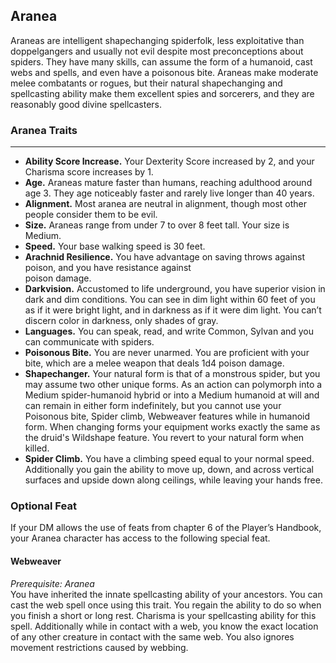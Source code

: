 ## Aranea

Araneas are intelligent shapechanging spiderfolk, less exploitative than doppelgangers and usually not evil despite most preconceptions about spiders. They have many skills, can assume the form of a humanoid, cast webs and spells, and even have a poisonous bite. Araneas make moderate melee combatants or rogues, but their natural shapechanging and spellcasting ability make them excellent spies and sorcerers, and they are reasonably good divine spellcasters.

### Aranea Traits

---

* **Ability Score Increase.** Your Dexterity Score increased by 2, and your Charisma score increases by 1.
* **Age.** Araneas mature faster than humans, reaching adulthood around age 3. They age noticeably faster and rarely live longer than 40 years.
* **Alignment.** Most aranea are neutral in alignment, though most other people consider them to be evil.
* **Size.** Araneas range from under 7 to over 8 feet tall. Your size is Medium.
* **Speed.** Your base walking speed is 30 feet.
* **Arachnid Resilience.** You have advantage on saving throws against poison, and you have resistance against    
  poison damage.
* **Darkvision.** Accustomed to life underground, you have superior vision in dark and dim conditions. You can see in dim light within 60 feet of you as if it were bright light, and in darkness as if it were dim light. You can’t discern color in darkness, only shades of gray.
* **Languages.** You can speak, read, and write Common, Sylvan and  you can communicate with spiders.
* **Poisonous Bite.** You are never unarmed. You are proficient with your bite, which are a melee weapon that deals 1d4 poison damage.
* **Shapechanger.** Your natural form is that of a monstrous spider, but you may assume two other unique forms. As an action can polymorph into a Medium spider-humanoid hybrid or into a Medium humanoid at will and can remain in either form indefinitely, but you cannot use your Poisonous bite, Spider climb, Webweaver features while in humanoid form. When changing forms your equipment works exactly the same as the druid's Wildshape feature. You revert to your natural form when killed.
* **Spider Climb.** You have a climbing speed equal to your normal speed. Additionally you gain the ability to move up, down, and across vertical surfaces and upside down along ceilings, while leaving your hands free.

### Optional Feat

If your DM allows the use of feats from chapter 6 of the Player’s Handbook, your Aranea character has access to the following special feat.

#### Webweaver

_Prerequisite: Aranea_  
You have inherited the innate spellcasting ability of your ancestors. You can cast the web spell once using this trait. You regain the ability to do so when you finish a short or long rest. Charisma is your spellcasting ability for this spell. Additionally while in contact with a web, you know the exact location of any other creature in contact with the same web. You also ignores movement restrictions caused by webbing.
